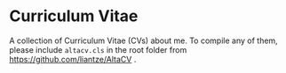 # Curriculum Vitae
A collection of Curriculum Vitae (CVs) about me. To compile any of them, please
include `altacv.cls` in the root folder from https://github.com/liantze/AltaCV .
